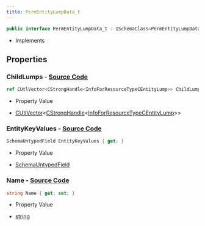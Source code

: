 ```yaml
---
title: PermEntityLumpData_t
---
```


```csharp
public interface PermEntityLumpData_t : ISchemaClass<PermEntityLumpData_t>, ISchemaField, ISchemaClass, INativeHandle
```

- Implements

## Properties

### **ChildLumps** - [Source Code](https://github.com/swiftly-solution/swiftlys2/blob/main/managed/src/SwiftlyS2.Generated/Schemas/Interfaces/PermEntityLumpData_t.cs#L18)

```csharp
ref CUtlVector<CStrongHandle<InfoForResourceTypeCEntityLump>> ChildLumps { get; }
```

- Property Value

- [CUtlVector](/docs/api/-1)<[CStrongHandle](/docs/api/shared/natives/cstronghandle-1)<[InfoForResourceTypeCEntityLump](/docs/api/shared/schemadefinitions/infoforresourcetypecentitylump)>>

### **EntityKeyValues** - [Source Code](https://github.com/swiftly-solution/swiftlys2/blob/main/managed/src/SwiftlyS2.Generated/Schemas/Interfaces/PermEntityLumpData_t.cs#L21)

```csharp
SchemaUntypedField EntityKeyValues { get; }
```

- Property Value

- [SchemaUntypedField](/docs/api/shared/schemas/schemauntypedfield)

### **Name** - [Source Code](https://github.com/swiftly-solution/swiftlys2/blob/main/managed/src/SwiftlyS2.Generated/Schemas/Interfaces/PermEntityLumpData_t.cs#L16)

```csharp
string Name { get; set; }
```

- Property Value

- [string](https://learn.microsoft.com/dotnet/api/system.string)

